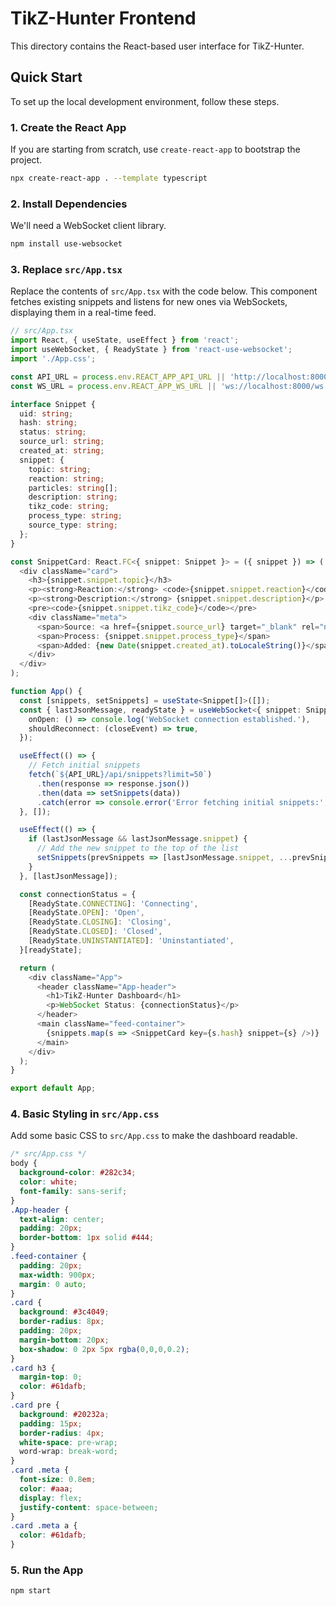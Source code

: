 # TikZ-Hunter Frontend

This directory contains the React-based user interface for TikZ-Hunter.

## Quick Start

To set up the local development environment, follow these steps.

### 1. Create the React App

If you are starting from scratch, use `create-react-app` to bootstrap the project.

```bash
npx create-react-app . --template typescript
```

### 2. Install Dependencies

We'll need a WebSocket client library.

```bash
npm install use-websocket
```

### 3. Replace `src/App.tsx`

Replace the contents of `src/App.tsx` with the code below. This component fetches existing snippets and listens for new ones via WebSockets, displaying them in a real-time feed.

```typescript
// src/App.tsx
import React, { useState, useEffect } from 'react';
import useWebSocket, { ReadyState } from 'react-use-websocket';
import './App.css';

const API_URL = process.env.REACT_APP_API_URL || 'http://localhost:8000';
const WS_URL = process.env.REACT_APP_WS_URL || 'ws://localhost:8000/ws';

interface Snippet {
  uid: string;
  hash: string;
  status: string;
  source_url: string;
  created_at: string;
  snippet: {
    topic: string;
    reaction: string;
    particles: string[];
    description: string;
    tikz_code: string;
    process_type: string;
    source_type: string;
  };
}

const SnippetCard: React.FC<{ snippet: Snippet }> = ({ snippet }) => (
  <div className="card">
    <h3>{snippet.snippet.topic}</h3>
    <p><strong>Reaction:</strong> <code>{snippet.snippet.reaction}</code></p>
    <p><strong>Description:</strong> {snippet.snippet.description}</p>
    <pre><code>{snippet.snippet.tikz_code}</code></pre>
    <div className="meta">
      <span>Source: <a href={snippet.source_url} target="_blank" rel="noopener noreferrer">{snippet.snippet.source_type}</a></span>
      <span>Process: {snippet.snippet.process_type}</span>
      <span>Added: {new Date(snippet.created_at).toLocaleString()}</span>
    </div>
  </div>
);

function App() {
  const [snippets, setSnippets] = useState<Snippet[]>([]);
  const { lastJsonMessage, readyState } = useWebSocket<{ snippet: Snippet }>(WS_URL, {
    onOpen: () => console.log('WebSocket connection established.'),
    shouldReconnect: (closeEvent) => true,
  });

  useEffect(() => {
    // Fetch initial snippets
    fetch(`${API_URL}/api/snippets?limit=50`)
      .then(response => response.json())
      .then(data => setSnippets(data))
      .catch(error => console.error('Error fetching initial snippets:', error));
  }, []);

  useEffect(() => {
    if (lastJsonMessage && lastJsonMessage.snippet) {
      // Add the new snippet to the top of the list
      setSnippets(prevSnippets => [lastJsonMessage.snippet, ...prevSnippets]);
    }
  }, [lastJsonMessage]);

  const connectionStatus = {
    [ReadyState.CONNECTING]: 'Connecting',
    [ReadyState.OPEN]: 'Open',
    [ReadyState.CLOSING]: 'Closing',
    [ReadyState.CLOSED]: 'Closed',
    [ReadyState.UNINSTANTIATED]: 'Uninstantiated',
  }[readyState];

  return (
    <div className="App">
      <header className="App-header">
        <h1>TikZ-Hunter Dashboard</h1>
        <p>WebSocket Status: {connectionStatus}</p>
      </header>
      <main className="feed-container">
        {snippets.map(s => <SnippetCard key={s.hash} snippet={s} />)}
      </main>
    </div>
  );
}

export default App;
```

### 4. Basic Styling in `src/App.css`

Add some basic CSS to `src/App.css` to make the dashboard readable.

```css
/* src/App.css */
body {
  background-color: #282c34;
  color: white;
  font-family: sans-serif;
}
.App-header {
  text-align: center;
  padding: 20px;
  border-bottom: 1px solid #444;
}
.feed-container {
  padding: 20px;
  max-width: 900px;
  margin: 0 auto;
}
.card {
  background: #3c4049;
  border-radius: 8px;
  padding: 20px;
  margin-bottom: 20px;
  box-shadow: 0 2px 5px rgba(0,0,0,0.2);
}
.card h3 {
  margin-top: 0;
  color: #61dafb;
}
.card pre {
  background: #20232a;
  padding: 15px;
  border-radius: 4px;
  white-space: pre-wrap;
  word-wrap: break-word;
}
.card .meta {
  font-size: 0.8em;
  color: #aaa;
  display: flex;
  justify-content: space-between;
}
.card .meta a {
  color: #61dafb;
}
```

### 5. Run the App

```bash
npm start
```